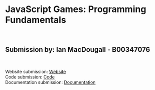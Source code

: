 
# JavaScript Games: Programming Fundamentals

<br>

## Submission by: Ian MacDougall - B00347076

<br>

Website submission: <a href="https://github.com/B00347076/JSPF-Website-Submission" title="Website">Website</a><br>
Code submission: <a href="https://github.com/B00347076/JSPF-BabylonJSdev" title="Code">Code</a><br>
Documentation submission: <a href="https://github.com/B00347076/JSPF-Website-Submission/blob/main/documentation.md" title="Documentation">Documentation</a><br>